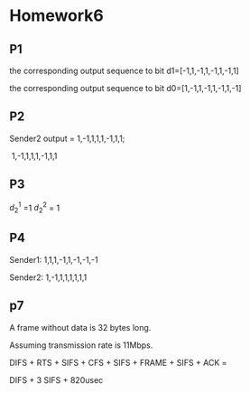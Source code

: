 # Homework6

## P1

the corresponding output sequence to bit d1=[-1,1,-1,1,-1,1,-1,1]

the corresponding output sequence to bit d0=[1,-1,1,-1,1,-1,1,-1]

## P2

Sender2 output = 1,-1,1,1,1,-1,1,1;

​				1,-1,1,1,1,-1,1,1

## P3

$d_2^1$ =1      $d_2^2$ = 1

## P4

Sender1: 1,1,1,-1,1,-1,-1,-1

Sender2: 1,-1,1,1,1,1,1,1

## p7

A frame without data is 32 bytes long.

Assuming transmission rate is 11Mbps.

DIFS + RTS + SIFS + CFS + SIFS + FRAME + SIFS + ACK = 

DIFS + 3 SIFS + 820usec